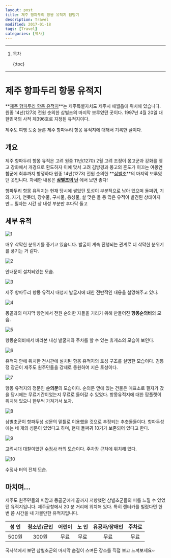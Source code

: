 ```yaml
---
layout: post
title: 제주 항파두리 항몽 유적지 탐방기
description: Travel
modified: 2017-01-18
tags: [Travel]
categories: [역사]
---
```


---

1. 목차

   {:toc}

---

# 제주 항파두리 항몽 유적지

**[제주 항파두리 항몽 유적지](http://www.chejuguide.com/jejutour/section_1/s_1_10.htm)**는 제주특별자치도 제주시 애월읍에 위치해 있습니다. 원종 14년(1273) 전원 순의한 삼별초의 마지막 보루였던 곳이다. 1997년 4월 20일 대한민국의 사적 제396호로 지정된 유적지이다.

제주도 여행 도중 들른 제주 항파두리 항몽 유적지에 대해서 기록한 글이다.

## 개요

제주 항파두리 항몽 유적은 고려 원종 11년(1270) 2월 고려 조정이 몽고군과 강화를 맺고 강화에서 개경으로 환도하자 이에 맞서 고려 김방경과 몽고의 흔도가 이끄는 여몽연합군에 최후까지 항쟁하다 원종 14년(1273) 전원 순의한 **[삼별초](https://ko.wikipedia.org/wiki/%EC%82%BC%EB%B3%84%EC%B4%88)**의 마지막 보루였던 곳입니다. 자세한 내용은 **[삼별초의 난](https://ko.wikipedia.org/wiki/%EC%82%BC%EB%B3%84%EC%B4%88%EC%9D%98_%EB%82%9C)** 에서 보면 좋다!

항파두리 항몽 유적지는 현재 당시에 쌓았던 토성이 부분적으로 남아 있으며 돌쩌귀, 기와, 자기, 연못터, 장수물, 구시물, 옹성물, 살 맞은 돌 등 많은 유적이 발견된 상태이지만… 필자는 시간 상 내성 부분만 후다닥 돌고 

<!-- more -->

## 세부 유적

![1](https://raw.githubusercontent.com/goodseonbi/duckfactory/gh-pages/images/categories/history/travel/jejumongolruins/1.jpg)

매우 삭막한 분위기를 풍기고 있습니다. 발굴이 계속 진행되는 관계로 더 삭막한 분위기를 풍기는 거 같다.



![2](https://raw.githubusercontent.com/goodseonbi/duckfactory/gh-pages/images/categories/history/travel/jejumongolruins/2.jpg)

안내문이 설치되있는 모습. 



![3](https://raw.githubusercontent.com/goodseonbi/duckfactory/gh-pages/images/categories/history/travel/jejumongolruins/3.jpg)

제주 항파두리 항몽 유적지 내성지 발굴지에 대한 전반적인 내용을 설명해주고 있다.



![4](https://raw.githubusercontent.com/goodseonbi/duckfactory/gh-pages/images/categories/history/travel/jejumongolruins/4.jpg)

몽골과의 마지막 항전에서 전원 순의한 자들을 기리기 위해 만들어진 **항몽순의비**의 모습.



![5](https://raw.githubusercontent.com/goodseonbi/duckfactory/gh-pages/images/categories/history/travel/jejumongolruins/5.jpg)

항몽순의비에서 바라본 내성 발굴지와 주차를 할 수 있는 휴게소의 모습이 보인다.



![6](https://raw.githubusercontent.com/goodseonbi/duckfactory/gh-pages/images/categories/history/travel/jejumongolruins/6.jpg)

유적지 안에 위치한 전시관에 설치된 항몽 유적지의 토성 구조를 설명한 모습이다. 김통정 장군이 제주도 원주민들을 강제로 동원하여 지은 토성이다. 



![7](https://raw.githubusercontent.com/goodseonbi/duckfactory/gh-pages/images/categories/history/travel/jejumongolruins/7.jpg)

항몽 유적지의 정문인 **순의문**의 모습이다. 순의문 옆에 있는 건물은 매표소로 필자가 갔을 당시에는 무료기간이었는지 무료로 들어갈 수 있었다. 항몽유적지에 대한 팜플렛이 위치해 있으니 한부씩 가져가서 보자.



![8](https://raw.githubusercontent.com/goodseonbi/duckfactory/gh-pages/images/categories/history/travel/jejumongolruins/8.jpg)

삼별초군이 항파두성 성문의 밑틀로 이용했을 것으로 추정되는 추춧돌들이다. 항파두성에는 네 개의 성문이 있었다고 하며, 현재 돌쩌귀 10기가 보존되어 있다고 한다.



![9](https://raw.githubusercontent.com/goodseonbi/duckfactory/gh-pages/images/categories/history/travel/jejumongolruins/9.jpg)

고려시대 대찰이었던 [수정사](http://www.oneclick.or.kr/bbs/boardView.do?id=81&bIdx=50462&page=1&menuId=133&bc=0) 터의 모습이다. 주차장 근처에 위치해 있다.



![10](https://raw.githubusercontent.com/goodseonbi/duckfactory/gh-pages/images/categories/history/travel/jejumongolruins/10.jpg)

수정사 터의 전체 모습.



## 마치며...

제주도 원주민들의 피땀과 몽골군에게 끝까지 저항했던 삼별초군들의 피를 느낄 수 있었던 유적지입니다. 제주공항에서 20 분 거리에 위치해 있다. 특히 렌터카를 빌렸다면 한번 쯤 시간을 내 가볼만한 유적지입니다.

| 성 인  | 청소년/군인 | 어린이  | 노 인  | 유공자/장애인 | 주차료  |
| :--: | :----: | :--: | :--: | :-----: | :--: |
| 500원 |  300원  |  무료  |  무료  |   무료    |  무료  |

국사책에서 보던 삼별초군의 마지막 숨결이 스며든 장소를 직접 보고 느껴보세요~